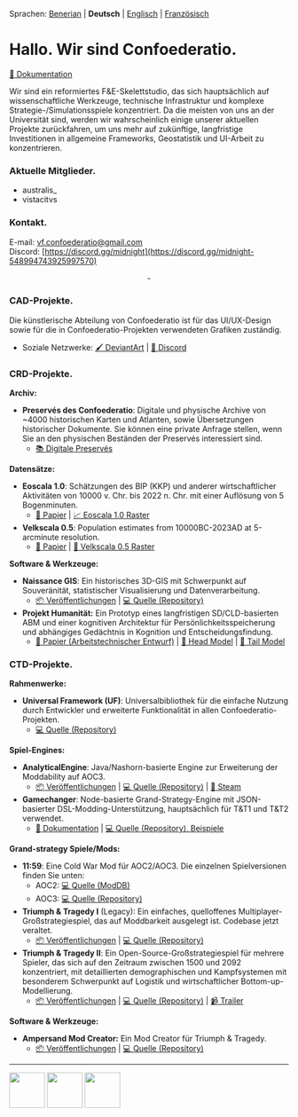 Sprachen: [Benerian](https://github.com/Confoederatio/Confoederatio/blob/main/README_BN.md) | **Deutsch** | [Englisch](https://github.com/Confoederatio/Confoederatio/blob/main/README.md) | [Französisch](https://github.com/Confoederatio/Confoederatio/blob/main/README_FR.md)

# Hallo. Wir sind Confoederatio.

[📝 Dokumentation](https://confoederatiodocs.info)

Wir sind ein reformiertes F&E-Skelettstudio, das sich hauptsächlich auf wissenschaftliche Werkzeuge, technische Infrastruktur und komplexe Strategie-/Simulationsspiele konzentriert. Da die meisten von uns an der Universität sind, werden wir wahrscheinlich einige unserer aktuellen Projekte zurückfahren, um uns mehr auf zukünftige, langfristige Investitionen in allgemeine Frameworks, Geostatistik und UI-Arbeit zu konzentrieren.

### Aktuelle Mitglieder.
- australis_
- vistacitvs

### Kontakt.

E-mail: vf.confoederatio@gmail.com<br>
Discord: [https://discord.gg/midnight](https://discord.gg/midnight-548994743925997570)

<div align = "center">-</div>

### CAD-Projekte.

Die künstlerische Abteilung von Confoederatio ist für das UI/UX-Design sowie für die in Confoederatio-Projekten verwendeten Grafiken zuständig.
  - Soziale Netzwerke: [🖌️ DeviantArt](https://www.deviantart.com/australiszero) | [💬 Discord](https://discord.com/channels/548994743925997570/964504182625296415)

### CRD-Projekte.
__Archiv:__
- **Preservés des Confoederatio**: Digitale und physische Archive von ~4000 historischen Karten und Atlanten, sowie Übersetzungen historischer Dokumente. Sie können eine private Anfrage stellen, wenn Sie an den physischen Beständen der Preservés interessiert sind.
  - [📚 Digitale Preservés](https://discord.com/channels/548994743925997570/1087880811501600788)

__Datensätze:__
- **Eoscala 1.0**: Schätzungen des BIP (KKP) und anderer wirtschaftlicher Aktivitäten von 10000 v. Chr. bis 2022 n. Chr. mit einer Auflösung von 5 Bogenminuten.
  - [📝 Papier](https://github.com/Confoederatio/Eoscala-Velkscala/blob/main/Eoscala%201.0-Velkscala%200.5%20-%20A%20Gridded%20Reconstruction%20of%20Global%20GDP%20and%20Population%20from%2010000BC%20to%20the%20Present.pdf) | [📈 Eoscala 1.0 Raster](https://github.com/Confoederatio/Eoscala-Velkscala/tree/main/eoscala_1.0)
- **Velkscala 0.5**: Population estimates from 10000BC-2023AD at 5-arcminute resolution.
  - [📝 Papier](https://github.com/Confoederatio/Eoscala-Velkscala/blob/main/Eoscala%201.0-Velkscala%200.5%20-%20A%20Gridded%20Reconstruction%20of%20Global%20GDP%20and%20Population%20from%2010000BC%20to%20the%20Present.pdf) | [👥 Velkscala 0.5 Raster](https://github.com/Confoederatio/Eoscala-Velkscala/tree/main/velkscala_0.5)

__Software & Werkzeuge:__
- **Naissance GIS**: Ein historisches 3D-GIS mit Schwerpunkt auf Souveränität, statistischer Visualisierung und Datenverarbeitung.
  - [📦 Veröffentlichungen](https://github.com/Confoederatio/Naissance/releases) | [:computer: Quelle (Repository)](https://github.com/Confoederatio/Naissance)
- **Projekt Humanität:** Ein Prototyp eines langfristigen SD/CLD-basierten ABM und einer kognitiven Architektur für Persönlichkeitsspeicherung und abhängiges Gedächtnis in Kognition und Entscheidungsfindung.
  - [📝 Papier (Arbeitstechnischer Entwurf)](https://docs.google.com/document/d/1pmYnD0pVYnxatR96WDLCmsKMFMa_4ROOBp_nt2eg8hY/edit?usp=sharing) | [🧠 Head Model](https://drive.google.com/file/d/1nligSIH0zylj2unhM5-ir3MLNQuIjUvJ/view?usp=sharing) | [:bug: Tail Model](https://drive.google.com/file/d/1w4x3bH_XQqSvrUZIVc_Jn-eNEYt5R90s/view?usp=sharing)

### CTD-Projekte.
__Rahmenwerke:__
- **Universal Framework (UF)**: Universalbibliothek für die einfache Nutzung durch Entwickler und erweiterte Funktionalität in allen Confoederatio-Projekten.
  - [💻 Quelle (Repository)](https://github.com/Confoederatio/UniversalFramework)

__Spiel-Engines:__
- **AnalyticalEngine**: Java/Nashorn-basierte Engine zur Erweiterung der Moddability auf AOC3.
  - [📦 Veröffentlichungen](https://github.com/Confoederatio/AnalyticalEngine/releases) | [💻 Quelle (Repository)](https://github.com/Confoederatio/AnalyticalEngine/releases) | [🚂 Steam](https://steamcommunity.com/sharedfiles/filedetails/?id=3429582135)
- **Gamechanger**: Node-basierte Grand-Strategy-Engine mit JSON-basierter DSL-Modding-Unterstützung, hauptsächlich für T&T1 und T&T2 verwendet.
  - [📑 Dokumentation](https://docs.google.com/document/d/1uLfSMooByn0jtm6hfKK8rn8c9Qj9FCWv8JibFgOQwhc/edit?usp=sharing) | [💻 Quelle (Repository), Beispiele](https://github.com/Confoederatio/TriumphAndTragedy/tree/main/common)
  
__Grand-strategy Spiele/Mods:__
- **11:59**: Eine Cold War Mod für AOC2/AOC3. Die einzelnen Spielversionen finden Sie unten:
  - AOC2: [💻 Quelle (ModDB)](https://www.moddb.com/mods/1159-a-cold-war-mod)
  - AOC3: [💻 Quelle (Repository)](https://github.com/Confoederatio/AnalyticalEngine/tree/main/src/mods/11.59)
- **Triumph & Tragedy I** (Legacy): Ein einfaches, quelloffenes Multiplayer-Großstrategiespiel, das auf Moddbarkeit ausgelegt ist. Codebase jetzt veraltet.
  - [📦 Veröffentlichungen](https://github.com/Confoederatio/RP5.2/releases) | [💻 Quelle (Repository)](https://github.com/Confoederatio/RP5.2)
- **Triumph & Tragedy II**: Ein Open-Source-Großstrategiespiel für mehrere Spieler, das sich auf den Zeitraum zwischen 1500 und 2092 konzentriert, mit detaillierten demographischen und Kampfsystemen mit besonderem Schwerpunkt auf Logistik und wirtschaftlicher Bottom-up-Modellierung.
  - [📦 Veröffentlichungen](https://github.com/Confoederatio/TriumphAndTragedy/releases) | [💻 Quelle (Repository)](https://github.com/Confoederatio/TriumphAndTragedy) | [📹 Trailer](https://www.youtube.com/watch?v=JGFcmBfLEp0)

__Software & Werkzeuge:__
- **Ampersand Mod Creator:** Ein Mod Creator für Triumph & Tragedy.
  - [📦 Veröffentlichungen](https://github.com/Confoederatio/Ampersand-Mod-Creator/releases) | [💻 Quelle (Repository)](https://github.com/Confoederatio/Ampersand-Mod-Creator)

---

<img src = "https://i.postimg.cc/FKyWCxNh/cad-light-logo.png" height = "64"> <img src = "https://i.postimg.cc/8CKkNXk2/crd-light-logo.png" height = "64"> <img src = "https://i.postimg.cc/hjTYphY2/ctd-light-logo.png" height = "64">
